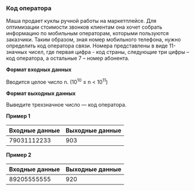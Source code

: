 ### Код оператора

Маша продает куклы ручной работы на маркетплейсе. Для оптимизации стоимости звонков клиентам она хочет собрать информацию по мобильным операторам, которыми пользуются заказчики. Таким образом, зная номер мобильного телефона, нужно определить код оператора связи. Номера представлены в виде 11-значных чисел, где первая цифра - код страны, следующие три цифры – код оператора, а остальные 7 – номер абонента.

**Формат входных данных**

Вводится целое число n. (10<sup>10</sup>  ≤ n < 10<sup>11</sup>)

**Формат выходных данных**

Выведите трехзначное число — код оператора.

**Пример 1**

| Входные данные  | Выходные данные  |
|---|---|
| 79031112233  | 903  |

**Пример 2**

| Входные данные | Выходные данные  |
|---|---|
| 89205555555  | 920  |
  